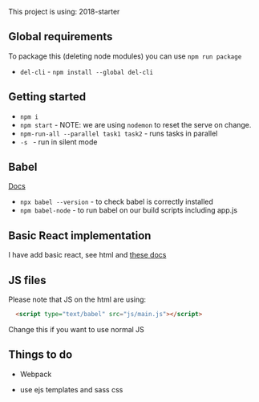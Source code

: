 This project is using: 2018-starter

## Global requirements
To package this (deleting node modules) you can use `npm run package`
- `del-cli` - `npm install --global del-cli`

## Getting started
- `npm i`
- `npm start` - NOTE: we are using `nodemon` to reset the serve on change.
- `npm-run-all --parallel task1 task2` - runs tasks in parallel
- `-s ` - run in silent mode

## Babel 
[Docs](https://babeljs.io/docs/en/babel-cli)
- `npx babel --version` - to check babel is correctly installed
- `npm babel-node` - to run babel on our build scripts including app.js

## Basic React implementation 
I have add basic react, see html and [these docs](https://reactjs.org/docs/add-react-to-a-website.html)


## JS files
Please note that JS on the html are using:
```html
  <script type="text/babel" src="js/main.js"></script>
```
Change this if you want to use normal JS


## Things to do
- Webpack

- use ejs templates and sass css
